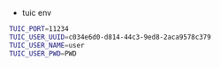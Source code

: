 - tuic env

```sh
TUIC_PORT=11234
TUIC_USER_UUID=c034e6d0-d814-44c3-9ed8-2aca9578c379
TUIC_USER_NAME=user
TUIC_USER_PWD=PWD
```
